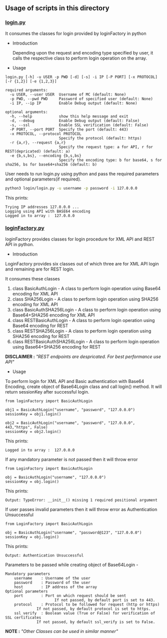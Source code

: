 ## Usage of scripts in this directory

### [login.py](./login/login.py)

It consumes the classes for login provided by loginFactory in python

- Introduction

  Depending upon the request and encoding type specified by user, it calls
  the respective class to perform login operation on the array.

- Usage

```
login.py [-h] -u USER -p PWD [-d] [-s] -i IP [-P PORT] [-x PROTOCOL] [-r {1,2}] [-e {1,2,3}]

required arguments:
  -u USER, --user USER  Username of MC (default: None)
  -p PWD, --pwd PWD     Password of specified user (default: None)
  -i IP, --ip IP        Enable Debug output (default: None)

optional arguments:
  -h, --help            show this help message and exit
  -d, --debug           Enable Debug output (default: False)
  -s, --ssl             Enable SSL verification (default: False)
  -P PORT, --port PORT  Specify the port (default: 443)
  -x PROTOCOL, --protocol PROTOCOL
                        Specify the protocol (default: https)
  -r {a,r}, --request {a,r}
                        Specify the request type: a for API, r for REST(depricated) (default: a)
  -e {b,s,bs}, --encoding {b,s,bs}
                        Specify the encoding type: b for base64, s for sha256, bs for base64+sha256 (default: b)
```
User needs to run login.py using python and pass the required parameters and optional parameters(if required).

```bash
python3 login/login.py -u username -p password -i 127.0.0.0
```
This prints:
```
Trying IP addresses 127.0.0.0 ...
Logging using API with BASE64 encoding
Logged in to array :  127.0.0.0
```
### [loginFactory.py](./login/loginFactory.py)

loginFactory provides classes for login procedure for XML API and REST API in python.

- Introduction

LoginFactory provides six classes out of which three are for XML API login and remaining are for REST login.

It consumes these classes

1. class BasicAuthLogin - A class to perform login operation using Base64 encoding for XML API
2. class SHA256Login - A class to perform login operation using SHA256 encoding for XML API
3. class BasicAuthSHA256Login - A class to perform login operation using Base64+SHA256 encoding for XML API
4. class RESTBasicAuthLogin - A class to perform login operation using Base64 encoding for REST
5. class RESTSHA256Login - A class to perform login operation using SHA256 encoding for REST
6. class RESTBasicAuthSHA256Login - A class to perform login operation using Base64+SHA256 encoding for REST

<b> DISCLAIMER :</b> <i>"REST endpoints are despricated. For best performance use API" </i>

- Usage

To perform login for XML API and Basic authentication with Base64 Encoding,
create object of Base64Login class and call login() method. It will return sessionKey
after successful login.

```python3
from loginFactory import BasicAuthLogin

obj1 = BasicAuthLogin("username", "password", "127.0.0.0")
sessionKey = obj1.login() 

obj2 = BasicAuthLogin("username", "password", "127.0.0.0", 443,"https", False)
sessionKey = obj2.login()
```
This prints:
```
Logged in to array :  127.0.0.0
```
If any mandatory parameter is not passed then it will throw error
```python3
from LoginFactory import BasicAuthLogin

obj = BasicAuthLogin("username", "127.0.0.0")
sessionKey = obj.login()
```
This prints:
```
Output: TypeError: __init__() missing 1 required positional argument 
```

If user passes invalid parameters then it will throw error as Authentication Unsuccessful
```python3
from LoginFactory import BasicAuthLogin

obj = BasicAuthLogin("username", "password@123", "127.0.0.0")
sessionKey = obj.login()
```
This prints:
```
Output: Authentication Unsuccessful
```

Parameters to be passed while creating object of Base64Login -

```
Mandatory parameters
	username    : Username of the user
	password    : Password of the user
	host        : IP address of the array
Optional parameters
 	port        : Port on which request should be sent
                      If not passed, by default port is set to 443.
	protocol    : Protocol to be followed for request (http or https)
		      If not passed, by default protocol is set to https.
	ssl_verify  : Boolean value (True or False) for verification of SSL certificates
		      If not passed, by default ssl_verify is set to False.
```

<b> NOTE :</b> <i>"Other Classes can be used in similar manner" </i>
